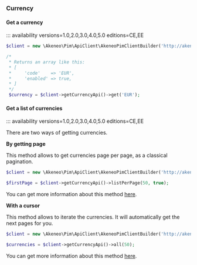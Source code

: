 ### Currency

#### Get a currency
::: availability versions=1.0,2.0,3.0,4.0,5.0 editions=CE,EE

```php
$client = new \Akeneo\Pim\ApiClient\AkeneoPimClientBuilder('http://akeneo.com/')->buildAuthenticatedByPassword('client_id', 'secret', 'admin', 'admin');

/*
 * Returns an array like this:
 * [
 *     'code'    => 'EUR',
 *     'enabled' => true,
 * ]
 */
 $currency = $client->getCurrencyApi()->get('EUR');
```

#### Get a list of currencies
::: availability versions=1.0,2.0,3.0,4.0,5.0 editions=CE,EE

There are two ways of getting currencies.
 
**By getting page**

This method allows to get currencies page per page, as a classical pagination.

```php
$client = new \Akeneo\Pim\ApiClient\AkeneoPimClientBuilder('http://akeneo.com/')->buildAuthenticatedByPassword('client_id', 'secret', 'admin', 'admin');

$firstPage = $client->getCurrencyApi()->listPerPage(50, true);
```

You can get more information about this method [here](/php-client/list-resources.html#by-getting-pages).

**With a cursor**

This method allows to iterate the currencies. It will automatically get the next pages for you.

```php
$client = new \Akeneo\Pim\ApiClient\AkeneoPimClientBuilder('http://akeneo.com/')->buildAuthenticatedByPassword('client_id', 'secret', 'admin', 'admin');

$currencies = $client->getCurrencyApi()->all(50);
```

You can get more information about this method [here](/php-client/list-resources.html#with-a-cursor).
